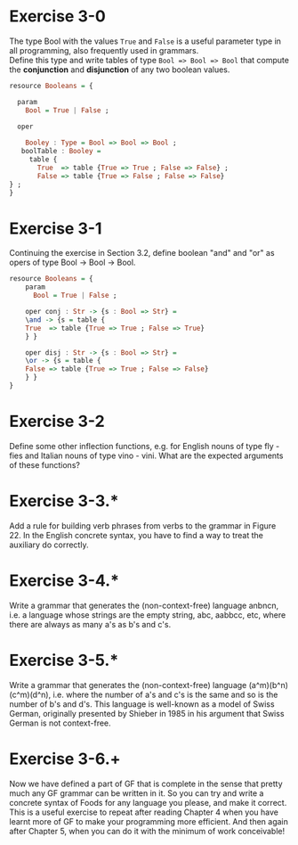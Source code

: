# Exercise 3-0
The type Bool with the values `True` and `False` is a useful parameter type in all programming, also frequently used in grammars.  
Define this type and write tables of type `Bool => Bool => Bool` that compute the **conjunction** and **disjunction** of any two boolean values.

```hs 
resource Booleans = {

  param
    Bool = True | False ;

  oper 
    
    Booley : Type = Bool => Bool => Bool ;
   boolTable : Booley =
     table {
       True  => table {True => True ; False => False} ;
       False => table {True => False ; False => False}
} ;
} 
```

# Exercise 3-1
Continuing the exercise in Section 3.2, define boolean "and" and "or" as opers of type Bool -> Bool -> Bool.
```hs
resource Booleans = {
    param 
      Bool = True | False ;

    oper conj : Str -> {s : Bool => Str} =
    \and -> {s = table {
    True  => table {True => True ; False => True} 
    } }

    oper disj : Str -> {s : Bool => Str} =
    \or -> {s = table {
    False => table {True => True ; False => False}
    } }
}
```

# Exercise 3-2
Define some other inflection functions, e.g. for English nouns of type fly - fies and Italian nouns of type vino - vini. What are the expected arguments of these functions?

# Exercise 3-3.*
Add a rule for building verb phrases from verbs to the
grammar in Figure 22. In the English concrete syntax, you have to find a way to treat the auxiliary do correctly.

# Exercise 3-4.* 
Write a grammar that generates the (non-context-free)
language anbncn, i.e. a language whose strings are the empty string, abc, aabbcc, etc, where there are always as many a's as b's and c's.

# Exercise 3-5.*
Write a grammar that generates the (non-context-free)
language (a^m)(b^n)(c^m)(d^n), i.e. where the number of a's and c's is the same and so is the number of b's and d's. This language is well-known as a model of Swiss German, originally presented by Shieber in 1985 in his
argument that Swiss German is not context-free.

# Exercise 3-6.+ 
Now we have defined a part of GF that is complete
in the sense that pretty much any GF grammar can be written in it.
So you can try and write a concrete syntax of Foods for any language you please, and make it correct. This is a useful exercise to repeat after reading Chapter 4 when you have learnt more of GF to make your
programming more efficient. And then again after Chapter 5, when you can do it with the minimum of work conceivable!